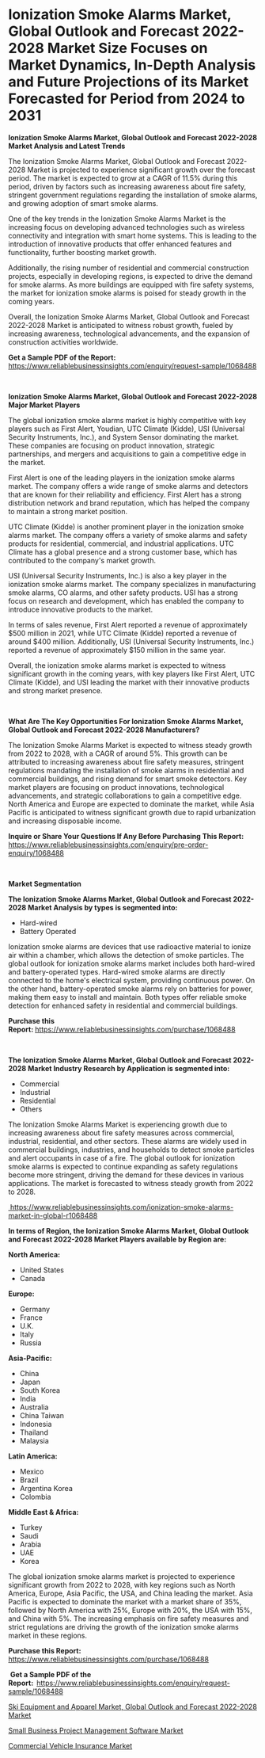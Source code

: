 <p><h1>Ionization Smoke Alarms Market, Global Outlook and Forecast 2022-2028 Market Size Focuses on Market Dynamics, In-Depth Analysis and Future Projections of its Market Forecasted for Period from 2024 to 2031</h1></p><p><strong>Ionization Smoke Alarms Market, Global Outlook and Forecast 2022-2028 Market Analysis and Latest Trends</strong></p>
<p><p>The Ionization Smoke Alarms Market, Global Outlook and Forecast 2022-2028 Market is projected to experience significant growth over the forecast period. The market is expected to grow at a CAGR of 11.5% during this period, driven by factors such as increasing awareness about fire safety, stringent government regulations regarding the installation of smoke alarms, and growing adoption of smart smoke alarms.</p><p>One of the key trends in the Ionization Smoke Alarms Market is the increasing focus on developing advanced technologies such as wireless connectivity and integration with smart home systems. This is leading to the introduction of innovative products that offer enhanced features and functionality, further boosting market growth.</p><p>Additionally, the rising number of residential and commercial construction projects, especially in developing regions, is expected to drive the demand for smoke alarms. As more buildings are equipped with fire safety systems, the market for ionization smoke alarms is poised for steady growth in the coming years.</p><p>Overall, the Ionization Smoke Alarms Market, Global Outlook and Forecast 2022-2028 Market is anticipated to witness robust growth, fueled by increasing awareness, technological advancements, and the expansion of construction activities worldwide.</p></p>
<p><strong>Get a Sample PDF of the Report:&nbsp;</strong> <a href="https://www.reliablebusinessinsights.com/enquiry/request-sample/1068488">https://www.reliablebusinessinsights.com/enquiry/request-sample/1068488</a></p>
<p>&nbsp;</p>
<p><strong>Ionization Smoke Alarms Market, Global Outlook and Forecast 2022-2028 Major Market Players</strong></p>
<p><p>The global ionization smoke alarms market is highly competitive with key players such as First Alert, Youdian, UTC Climate (Kidde), USI (Universal Security Instruments, Inc.), and System Sensor dominating the market. These companies are focusing on product innovation, strategic partnerships, and mergers and acquisitions to gain a competitive edge in the market.</p><p>First Alert is one of the leading players in the ionization smoke alarms market. The company offers a wide range of smoke alarms and detectors that are known for their reliability and efficiency. First Alert has a strong distribution network and brand reputation, which has helped the company to maintain a strong market position.</p><p>UTC Climate (Kidde) is another prominent player in the ionization smoke alarms market. The company offers a variety of smoke alarms and safety products for residential, commercial, and industrial applications. UTC Climate has a global presence and a strong customer base, which has contributed to the company's market growth.</p><p>USI (Universal Security Instruments, Inc.) is also a key player in the ionization smoke alarms market. The company specializes in manufacturing smoke alarms, CO alarms, and other safety products. USI has a strong focus on research and development, which has enabled the company to introduce innovative products to the market.</p><p>In terms of sales revenue, First Alert reported a revenue of approximately $500 million in 2021, while UTC Climate (Kidde) reported a revenue of around $400 million. Additionally, USI (Universal Security Instruments, Inc.) reported a revenue of approximately $150 million in the same year.</p><p>Overall, the ionization smoke alarms market is expected to witness significant growth in the coming years, with key players like First Alert, UTC Climate (Kidde), and USI leading the market with their innovative products and strong market presence.</p></p>
<p>&nbsp;</p>
<p><strong>What Are The Key Opportunities For Ionization Smoke Alarms Market, Global Outlook and Forecast 2022-2028 Manufacturers?</strong></p>
<p><p>The Ionization Smoke Alarms Market is expected to witness steady growth from 2022 to 2028, with a CAGR of around 5%. This growth can be attributed to increasing awareness about fire safety measures, stringent regulations mandating the installation of smoke alarms in residential and commercial buildings, and rising demand for smart smoke detectors. Key market players are focusing on product innovations, technological advancements, and strategic collaborations to gain a competitive edge. North America and Europe are expected to dominate the market, while Asia Pacific is anticipated to witness significant growth due to rapid urbanization and increasing disposable income.</p></p>
<p><strong>Inquire or Share Your Questions If Any Before Purchasing This Report:</strong> <a href="https://www.reliablebusinessinsights.com/enquiry/pre-order-enquiry/1068488">https://www.reliablebusinessinsights.com/enquiry/pre-order-enquiry/1068488</a></p>
<p>&nbsp;</p>
<p><strong>Market Segmentation</strong></p>
<p><strong>The Ionization Smoke Alarms Market, Global Outlook and Forecast 2022-2028 Market Analysis by types is segmented into:</strong></p>
<p><ul><li>Hard-wired</li><li>Battery Operated</li></ul></p>
<p><p>Ionization smoke alarms are devices that use radioactive material to ionize air within a chamber, which allows the detection of smoke particles. The global outlook for ionization smoke alarms market includes both hard-wired and battery-operated types. Hard-wired smoke alarms are directly connected to the home's electrical system, providing continuous power. On the other hand, battery-operated smoke alarms rely on batteries for power, making them easy to install and maintain. Both types offer reliable smoke detection for enhanced safety in residential and commercial buildings.</p></p>
<p><strong>Purchase this Report:&nbsp;</strong><a href="https://www.reliablebusinessinsights.com/purchase/1068488">https://www.reliablebusinessinsights.com/purchase/1068488</a></p>
<p>&nbsp;</p>
<p><strong>The Ionization Smoke Alarms Market, Global Outlook and Forecast 2022-2028 Market Industry Research by Application is segmented into:</strong></p>
<p><ul><li>Commercial</li><li>Industrial</li><li>Residential</li><li>Others</li></ul></p>
<p><p>The Ionization Smoke Alarms Market is experiencing growth due to increasing awareness about fire safety measures across commercial, industrial, residential, and other sectors. These alarms are widely used in commercial buildings, industries, and households to detect smoke particles and alert occupants in case of a fire. The global outlook for ionization smoke alarms is expected to continue expanding as safety regulations become more stringent, driving the demand for these devices in various applications. The market is forecasted to witness steady growth from 2022 to 2028.</p></p>
<p><a href="https://www.reliablebusinessinsights.com/ionization-smoke-alarms-market-in-global-r1068488">&nbsp;https://www.reliablebusinessinsights.com/ionization-smoke-alarms-market-in-global-r1068488</a></p>
<p><strong>In terms of Region, the Ionization Smoke Alarms Market, Global Outlook and Forecast 2022-2028 Market Players available by Region are:</strong></p>
<p>
    <p> <strong> North America: </strong>
        <ul>
            <li>United States</li>
            <li>Canada</li>
        </ul>
        </p> 
    <p> <strong> Europe: </strong>
        <ul>
            <li>Germany</li>
            <li>France</li>
            <li>U.K.</li>
            <li>Italy</li>
            <li>Russia</li>
        </ul>
        </p> 
    <p> <strong> Asia-Pacific: </strong>
        <ul>
            <li>China</li>
            <li>Japan</li>
            <li>South Korea</li>
            <li>India</li>
            <li>Australia</li>
            <li>China Taiwan</li>
            <li>Indonesia</li>
            <li>Thailand</li>
            <li>Malaysia</li>
        </ul>
        </p> 
    <p> <strong> Latin America: </strong>
        <ul>
            <li>Mexico</li>
            <li>Brazil</li>
            <li>Argentina Korea</li>
            <li>Colombia</li>
        </ul>
        </p> 
    <p> <strong> Middle East & Africa: </strong>
        <ul>
            <li>Turkey</li>
            <li>Saudi</li>
            <li>Arabia</li>
            <li>UAE</li>
            <li>Korea</li>
        </ul>
    </p>
    </p>
<p><p>The global ionization smoke alarms market is projected to experience significant growth from 2022 to 2028, with key regions such as North America, Europe, Asia Pacific, the USA, and China leading the market. Asia Pacific is expected to dominate the market with a market share of 35%, followed by North America with 25%, Europe with 20%, the USA with 15%, and China with 5%. The increasing emphasis on fire safety measures and strict regulations are driving the growth of the ionization smoke alarms market in these regions.</p></p>
<p><strong>Purchase this Report: </strong><a href="https://www.reliablebusinessinsights.com/purchase/1068488">https://www.reliablebusinessinsights.com/purchase/1068488</a></p>
<p>&nbsp;<strong>Get a Sample PDF of the Report:&nbsp;&nbsp;</strong><a href="https://www.reliablebusinessinsights.com/enquiry/request-sample/1068488">https://www.reliablebusinessinsights.com/enquiry/request-sample/1068488</a></p>
<p><strong></strong></p>
<p><p><a href="https://github.com/CliffMedina6/Market-Research-Report-List-4/blob/main/ski-equipment-and-apparel-market-global-outlook-and-forecast-2022-2028-market.md">Ski Equipment and Apparel Market, Global Outlook and Forecast 2022-2028 Market</a></p><p><a href="https://www.linkedin.com/pulse/small-business-project-management-software-market-analysis-iaike">Small Business Project Management Software Market</a></p><p><a href="https://www.linkedin.com/pulse/analyzing-commercial-vehicle-insurance-market-global-industry-lroje">Commercial Vehicle Insurance Market</a></p></p>